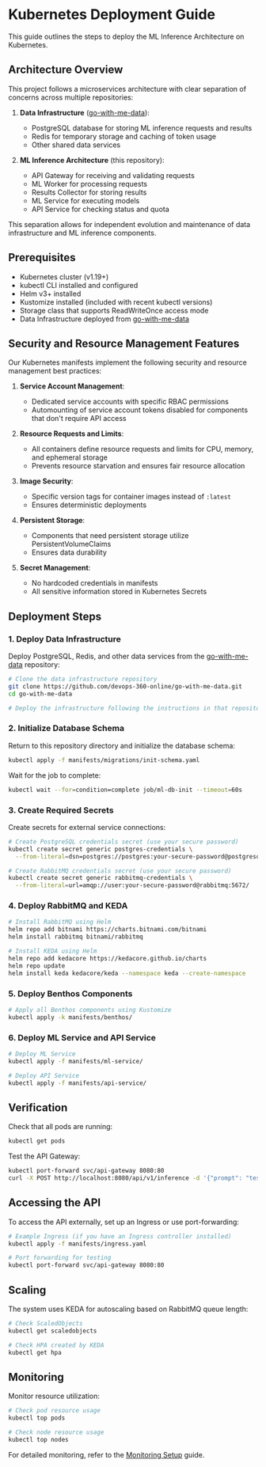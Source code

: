 # Kubernetes Deployment Guide

This guide outlines the steps to deploy the ML Inference Architecture on Kubernetes.

## Architecture Overview

This project follows a microservices architecture with clear separation of concerns across multiple repositories:

1. **Data Infrastructure** ([go-with-me-data](https://github.com/devops-360-online/go-with-me-data)):
   - PostgreSQL database for storing ML inference requests and results
   - Redis for temporary storage and caching of token usage
   - Other shared data services

2. **ML Inference Architecture** (this repository):
   - API Gateway for receiving and validating requests
   - ML Worker for processing requests
   - Results Collector for storing results
   - ML Service for executing models
   - API Service for checking status and quota

This separation allows for independent evolution and maintenance of data infrastructure and ML inference components.

## Prerequisites

- Kubernetes cluster (v1.19+)
- kubectl CLI installed and configured
- Helm v3+ installed
- Kustomize installed (included with recent kubectl versions)
- Storage class that supports ReadWriteOnce access mode
- Data Infrastructure deployed from [go-with-me-data](https://github.com/devops-360-online/go-with-me-data)

## Security and Resource Management Features

Our Kubernetes manifests implement the following security and resource management best practices:

1. **Service Account Management**:
   - Dedicated service accounts with specific RBAC permissions
   - Automounting of service account tokens disabled for components that don't require API access

2. **Resource Requests and Limits**:
   - All containers define resource requests and limits for CPU, memory, and ephemeral storage
   - Prevents resource starvation and ensures fair resource allocation

3. **Image Security**:
   - Specific version tags for container images instead of `:latest`
   - Ensures deterministic deployments

4. **Persistent Storage**:
   - Components that need persistent storage utilize PersistentVolumeClaims
   - Ensures data durability

5. **Secret Management**:
   - No hardcoded credentials in manifests
   - All sensitive information stored in Kubernetes Secrets

## Deployment Steps

### 1. Deploy Data Infrastructure

Deploy PostgreSQL, Redis, and other data services from the [go-with-me-data](https://github.com/devops-360-online/go-with-me-data) repository:

```bash
# Clone the data infrastructure repository
git clone https://github.com/devops-360-online/go-with-me-data.git
cd go-with-me-data

# Deploy the infrastructure following the instructions in that repository
```

### 2. Initialize Database Schema

Return to this repository directory and initialize the database schema:

```bash
kubectl apply -f manifests/migrations/init-schema.yaml
```

Wait for the job to complete:

```bash
kubectl wait --for=condition=complete job/ml-db-init --timeout=60s
```

### 3. Create Required Secrets

Create secrets for external service connections:

```bash
# Create PostgreSQL credentials secret (use your secure password)
kubectl create secret generic postgres-credentials \
  --from-literal=dsn=postgres://postgres:your-secure-password@postgresql.data-infra:5432/mlservice

# Create RabbitMQ credentials secret (use your secure password)
kubectl create secret generic rabbitmq-credentials \
  --from-literal=url=amqp://user:your-secure-password@rabbitmq:5672/
```

### 4. Deploy RabbitMQ and KEDA

```bash
# Install RabbitMQ using Helm
helm repo add bitnami https://charts.bitnami.com/bitnami
helm install rabbitmq bitnami/rabbitmq

# Install KEDA using Helm
helm repo add kedacore https://kedacore.github.io/charts
helm repo update
helm install keda kedacore/keda --namespace keda --create-namespace
```

### 5. Deploy Benthos Components

```bash
# Apply all Benthos components using Kustomize
kubectl apply -k manifests/benthos/
```

### 6. Deploy ML Service and API Service

```bash
# Deploy ML Service
kubectl apply -f manifests/ml-service/

# Deploy API Service
kubectl apply -f manifests/api-service/
```

## Verification

Check that all pods are running:

```bash
kubectl get pods
```

Test the API Gateway:

```bash
kubectl port-forward svc/api-gateway 8080:80
curl -X POST http://localhost:8080/api/v1/inference -d '{"prompt": "test prompt"}'
```

## Accessing the API

To access the API externally, set up an Ingress or use port-forwarding:

```bash
# Example Ingress (if you have an Ingress controller installed)
kubectl apply -f manifests/ingress.yaml

# Port forwarding for testing
kubectl port-forward svc/api-gateway 8080:80
```

## Scaling

The system uses KEDA for autoscaling based on RabbitMQ queue length:

```bash
# Check ScaledObjects
kubectl get scaledobjects

# Check HPA created by KEDA
kubectl get hpa
```

## Monitoring

Monitor resource utilization:

```bash
# Check pod resource usage
kubectl top pods

# Check node resource usage
kubectl top nodes
```

For detailed monitoring, refer to the [Monitoring Setup](../04-operations/monitoring.md) guide. 
